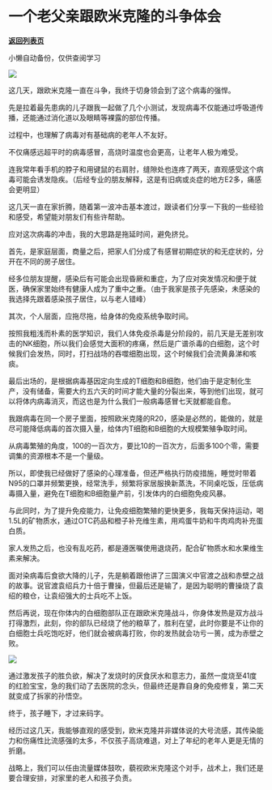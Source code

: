 # 一个老父亲跟欧米克隆的斗争体会

[**返回列表页**](/gzh/政事堂2019)

小懒自动备份，仅供查阅学习

![](https://mmbiz.qpic.cn/mmbiz_jpg/rxhS23yu8cMbD1q2zqdgv9hiaiapgkxJiaMm1CMoOP6Qic09fAFXzG4ckVtCdwNUF1ZkFJD1GURDQbjq4Ql2pso7IQ/640?wx_fmt=jpeg)

这几天，跟欧米克隆一直在斗争，我终于切身领会到了这个病毒的强悍。  

先是拉着最先患病的儿子跟我一起做了几个小测试，发现病毒不仅能通过呼吸道传播，还能通过消化道以及眼睛等裸露的部位传播。

过程中，也理解了病毒对有基础病的老年人不友好。

不仅痛感远超平时的病毒感冒，高烧时温度也会更高，让老年人极为难受。

连我常年看手机的脖子和用键鼠的右肩肘，缝隙处也连疼了两天，直观感受这个病毒可能会诱发隐疾。（后经专业的朋友解释，这是有旧病或炎症的地方E2多，痛感会更明显）

这几天一直在家折腾，随着第一波冲击基本渡过，跟读者们分享一下我的一些经验和感受，希望能对朋友们有些许帮助。

应对这次病毒的冲击，我的大思路是拖延时间，避免挤兑。  

首先，是家庭层面，商量之后，把家人们分成了有感冒初期症状的和无症状的，分开在不同的房子居住。

经多位朋友提醒，感染后有可能会出现昏厥和重症，为了应对突发情况和便于就医，确保家里始终有健康人成为了重中之重。（由于我家是孩子先感染，未感染的我选择先跟着感染孩子居住，以与老人错峰）

其次，个人层面，应拖尽拖，给身体的免疫系统争取时间。

按照我粗浅而朴素的医学知识，我们人体免疫杀毒是分阶段的，前几天是无差别攻击的NK细胞，所以我们会感觉大面积的疼痛，然后是广谱杀毒的白细胞，这个时候我们会发热，同时，打扫战场的吞噬细胞出现，这个时候我们会流黄鼻涕和咳痰。

最后出场的，是根据病毒基因定向生成的T细胞和B细胞，他们由于是定制化生产，没有储备，需要大约五六天的时间才能大量的分裂出来，等到他们出现，就可以将体内病毒消灭，而这也是为什么我们一般病毒感冒七天就都能自愈。  

我跟病毒在同一个房子里面，按照欧米克隆的R20，感染是必然的，能做的，就是尽可能降低病毒的首次摄入量，给体内T细胞和B细胞的大规模繁殖争取时间。

从病毒繁殖的角度，100的一百次方，要比10的一百次方，后面多100个零，需要调集的资源根本不是一个量级。

所以，即使我已经做好了感染的心理准备，但还严格执行防疫措施，睡觉时带着N95的口罩并频繁更换，经常洗手，频繁将家居服换新蒸洗，不同桌吃饭，压低病毒摄入量，避免在T细胞和B细胞量产前，引发体内的白细胞免疫风暴。

与此同时，为了提升免疫能力，让免疫细胞繁殖的更快更多，我每天保持运动，喝1.5L的矿物质水，通过OTC药品和橙子补充维生素，用鸡蛋牛奶和牛肉鸡肉补充蛋白质。

家人发热之后，也没有乱吃药，都是遵医嘱使用退烧药，配合矿物质水和水果维生素来解决。

面对染病毒后食欲大降的儿子，先是躺着跟他讲了三国演义中官渡之战和赤壁之战的故事。说官渡袁绍兵力十倍于曹操，但最后还是输了，是因为聪明的曹操烧了袁绍的粮仓，让袁绍强大的士兵吃不上饭。

然后再说，现在你体内的白细胞部队正在跟欧米克隆战斗，你身体发热是双方战斗打得激烈，此刻，你的部队已经烧了他的粮草了，胜利在望，此时你要是不让你的白细胞士兵吃饱吃好，他们就会被病毒打败，你的发热就会功亏一篑，成为赤壁之败。

![](https://mmbiz.qpic.cn/mmbiz_jpg/rxhS23yu8cMbD1q2zqdgv9hiaiapgkxJiaMibUsJoZdeONMAlypiav4PAoibzQichxgt3RVSuiaqOOl1SFxZibYLaqia7O8Q/640?wx_fmt=jpeg)

通过激发孩子的胜负欲，解决了发烧时的厌食厌水和意志力，虽然一度烧至41度的红脸宝宝，急的我们动了去医院的念头，但最终还是靠自身的免疫修复，第二天就变成了拆家的孙悟空。

终于，孩子睡下，才过来码字。

经历过这几天，我能够直观的感受到，欧米克隆并非媒体说的大号流感，其传染能力和伤痛性比流感强的太多，不仅孩子高烧难退，对上了年纪的老年人更是无情的折磨。  

战略上，我们可以任由流量媒体鼓吹，藐视欧米克隆这个对手，战术上，我们还是要合理安排，对家里的老人和孩子负责。

